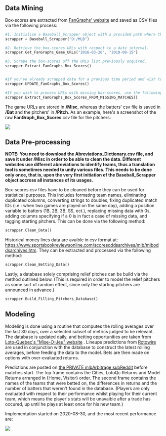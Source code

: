 ## Data Mining

Box-scores are extracted from [FanGraphs' website](https://www.fangraphs.com/) and saved as CSV files via the following process:

```python
#1. Initialise a Baseball_Scrapper object with a provided path where the files will be stored. 
scrapper = Baseball_Scrapper("D:/MLB")

#2. Retrieve the box-scores URLs with respect to a date interval. 
scrapper.Get_FanGraphs_Game_URLs("2016-03-28", "2019-08-15")

#3. Scrape the box-scores off the URLs list previously acquired. 
scrapper.Extract_FanGraphs_Box_Scores()


#If you've already scrapped data for a previous time period and wish to simply update your box-scores list, use the following method:
scrapper.UPDATE_FanGraphs_Box_Scores()

#If you wish to process URLs with missing box-scores, use the following method:
scrapper.Extract_FanGraphs_Box_Scores_FROM_MISSING_MATCHES()
```


The game URLs are stored in **/Misc**, whereas the batters' csv file is saved in **/Bat** and the pitchers' in **/Pitch**. As an example, here's a screenshot of the raw **FanGraph_Box_Scores** csv file for the pitchers:

![](https://i.imgur.com/KX6K3AY.png)


## Data Pre-processing

**NOTE: You need to download the Abreviations_Dictionary.csv file, and save it under /Misc in order to be able to clean the data. Different websites use different abreviations to identify teams, thus a translation tool is sometimes needed to unify various files. This needs to be done only once, that is, upon the very first initiation of the Baseball_Scrapper object accross all instances of its usages.**

Box-scores csv files have to be cleaned before they can be used for statistical purposes. This includes formating team names, eliminating duplicated columns, converting strings to doubles, fixing duplicated match IDs (i.e.: when two games are played on the same day), adding a position variable to batters (1B, 2B, 3B, SS, ect.), replacing missing data with 0s, adding columns specifying if a 0 is in fact a case of missing data, and tagging starting pitchers. This can be done via the following method:

```python
scrapper.Clean_Data()
```

Historical money lines data are avaible in csv format at: https://www.sportsbookreviewsonline.com/scoresoddsarchives/mlb/mlboddsarchives.htm. They can be extracted and processed via the following method:
```python
scrapper.Clean_Betting_Data()
```

Lastly, a database solely comprising relief pitches can be build via the method outlined below. (This is required in order to model the relief pitchers as some sort of random effect, since only the starting pitchers are announced in advance.)
```python
scrapper.Build_Filling_Pitchers_Database()
```


## Modeling

Modeling is done using a routine that computes the rolling averages over the last 30 days, over a selected subset of metrics judged to be relevant. The database is updated daily, and betting opportunities are taken from [Loto-Quebec's "Mise-O-Jeu" website](https://miseojeu.espacejeux.com/en/home) . Lineups predictions from [Rotowire](https://www.rotowire.com/baseball/daily-lineups.php) are used in conjunction with the database to construct the latest rolling averages, before feeding the data to the model. Bets are then made on options with over-evaluated returns.

Predictions are posted on [the PRIVATE mlbArbitrage subReddit](https://old.reddit.com/r/mlbArbitrage/) before matches start. The top frame contains the Cities, LotoQc Returns and Model Returns arranged in {Home, Visitor} order. The second frame contains the names of the teams that were betted on, the differences in returns and the number of batters that weren't found in the database. (Players are only evaluated with respect to their performance whilst playing for their current team, which means the player's stats will be unavaible after a trade has occured, up until he plays at least once for his new team.)

Implementation started on 2020-08-30, and the most recent performance are:

![](https://i.imgur.com/5Q2Z9cP.png)

















